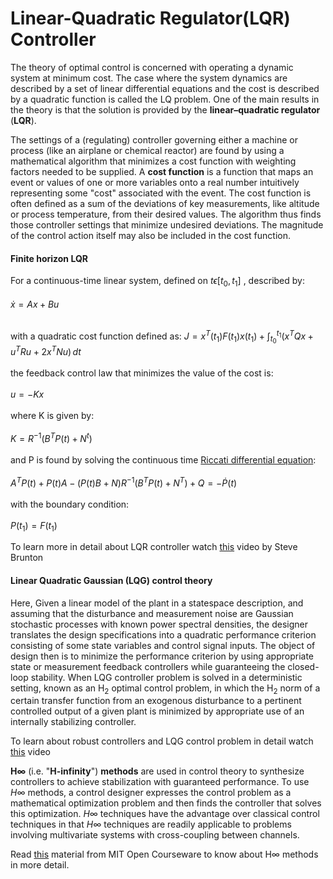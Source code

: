 # Linear-Quadratic Regulator(LQR) Controller

The theory of optimal control is concerned with operating a dynamic system at minimum cost. The case where the system dynamics are described by a set of linear differential equations and the cost is described by a quadratic function is called the LQ problem. One of the main results in the theory is that the solution is provided by the **linear–quadratic regulator** (**LQR**).

The settings of a (regulating) controller governing either a machine or process (like an airplane or chemical reactor) are found by using a mathematical algorithm that minimizes a cost function with weighting factors needed to be supplied. A **cost function** is a function that maps an event or values of one or more variables onto a real number intuitively representing some "cost" associated with the event. The cost function is often defined as a sum of the deviations of key measurements, like altitude or process temperature, from their desired values. The algorithm thus finds those controller settings that minimize undesired deviations. The magnitude of the control action itself may also be included in the cost function.

#### Finite horizon LQR

For a continuous-time linear system, defined on $t \epsilon [t_0,t_1]$ , described by:<br><br>
$\dot{x} = Ax + Bu$<br><br>


with a quadratic cost function defined as:
$J = x^T (t_1)F(t_1)x(t_1) + \int_{t_0}^{t_1} (x^TQx + u^TRu + 2x^TNu) \,dt$<br><br>
the feedback control law that minimizes the value of the cost is:<br><br>
$u = -Kx$<br><br>
where K is given by:<br><br>
$K = R^{-1}(B^TP(t) + N^t)$<br><br>
and P is found by solving the continuous time [Riccati differential equation](https://en.wikipedia.org/wiki/Riccati_differential_equation):<br><br>
$A^TP(t) + P(t)A - (P(t)B+N)R^{-1}(B^TP(t) + N^T) + Q = - \dot{P}(t)$<br><br>
with the boundary condition:<br><br>
$P(t_1)=F(t_1)$


To learn more in detail about LQR controller watch [this](https://www.youtube.com/watch?v=1_UobILf3cc&list=RDCMUCm5mt-A4w61lknZ9lCsZtBw&start_radio=1&t=7) video by Steve Brunton

#### Linear Quadratic Gaussian (LQG) control theory

Here, Given a linear model of the plant in a statespace description, and assuming that the disturbance and measurement noise are Gaussian stochastic processes with known power spectral densities, the designer translates the design specifications into a quadratic performance criterion consisting of some state variables and control signal inputs. The object of design then is to minimize the performance criterion by using appropriate state or measurement feedback controllers while guaranteeing the closed-loop stability. When LQG controller problem is solved in a deterministic setting, known as an  H<sub>2</sub> optimal control problem, in which the H<sub>2</sub> norm of a certain transfer function from an exogenous disturbance to a pertinent controlled output of a given plant is minimized by appropriate use of an internally stabilizing controller.

To learn about robust controllers and LQG control problem in detail watch [this](https://www.youtube.com/watch?v=7OZVbqPQ2Zw) video

**H∞** (i.e. "**H-infinity**") **methods** are used in control theory to synthesize controllers to achieve stabilization with guaranteed performance. To use *H*∞ methods, a control designer expresses the control problem as a mathematical optimization problem and then finds the controller that solves this optimization. *H*∞ techniques have the advantage over classical control techniques in that *H*∞ techniques are readily applicable to problems involving multivariate systems with cross-coupling between channels.

Read [this]() material from MIT Open Courseware  to know about H∞ methods in more detail.

